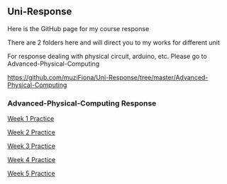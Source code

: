 ## Uni-Response
Here is the GitHub page for my course response

There are 2 folders here and will direct you to my works for different unit

For response dealing with physical circuit, arduino, etc. Please go to Advanced-Physical-Computing

https://github.com/muziFiona/Uni-Response/tree/master/Advanced-Physical-Computing

### Advanced-Physical-Computing Response
[Week 1 Practice](https://github.com/muziFiona/Uni-Response/blob/master/Advanced-Physical-Computing/Week_1/Week_01_Mon_response.md "Week 1 link")

[Week 2 Practice](https://github.com/muziFiona/Uni-Response/blob/master/Advanced-Physical-Computing/Week_2/Week_2_practice.md "Week 2 link")

[Week 3 Practice](https://github.com/muziFiona/Uni-Response/blob/master/Advanced-Physical-Computing/Week_3/Week3_practice.md "Week 3 link")

[Week 4 Practice](https://github.com/muziFiona/Uni-Response/blob/master/Advanced-Physical-Computing/Week_4/Week_4_practice.md "Week 4 link")

[Week 5 Practice](https://github.com/muziFiona/Uni-Response/blob/master/Advanced-Physical-Computing/Week_5/Week_5_practice.md "Week 5 link")

